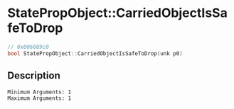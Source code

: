 # StatePropObject::CarriedObjectIsSafeToDrop
```c
// 0x006089c0
bool StatePropObject::CarriedObjectIsSafeToDrop(unk p0)
```
## Description
```
Minimum Arguments: 1
Maximum Arguments: 1
```
